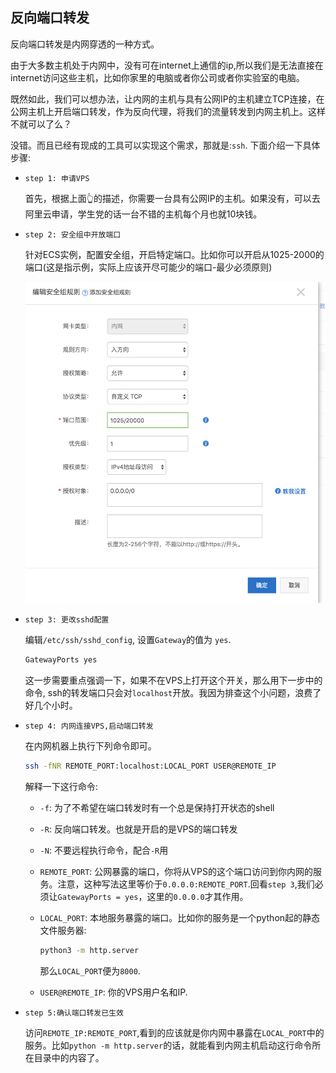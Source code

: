 ## 反向端口转发
反向端口转发是内网穿透的一种方式。

由于大多数主机处于内网中，没有可在internet上通信的ip,所以我们是无法直接在internet访问这些主机，比如你家里的电脑或者你公司或者你实验室的电脑。

既然如此，我们可以想办法，让内网的主机与具有公网IP的主机建立TCP连接，在公网主机上开启端口转发，作为反向代理，将我们的流量转发到内网主机上。这样不就可以了么？

没错。而且已经有现成的工具可以实现这个需求，那就是:`ssh`.
下面介绍一下具体步骤:

- `step 1: 申请VPS`

    首先，根据上面👆的描述，你需要一台具有公网IP的主机。如果没有，可以去阿里云申请，学生党的话一台不错的主机每个月也就10块钱。

- `step 2: 安全组中开放端口`

    针对ECS实例，配置安全组，开启特定端口。比如你可以开启从1025-2000的端口(这是指示例，实际上应该开尽可能少的端口-最少必须原则)

    ![安全组设置](./security-policy.png)


- `step 3: 更改sshd配置`

    编辑`/etc/ssh/sshd_config`, 设置`Gateway`的值为 `yes`.

    ```bash
    GatewayPorts yes
    ```
    这一步需要重点强调一下，如果不在VPS上打开这个开关，那么用下一步中的命令, ssh的转发端口只会对`localhost`开放。我因为排查这个小问题，浪费了好几个小时。

- `step 4: 内网连接VPS,启动端口转发`

    在内网机器上执行下列命令即可。

    ```bash
    ssh -fNR REMOTE_PORT:localhost:LOCAL_PORT USER@REMOTE_IP
    ```

    解释一下这行命令:
    - `-f`: 为了不希望在端口转发时有一个总是保持打开状态的shell
    - `-R`: 反向端口转发。也就是开启的是VPS的端口转发
    - `-N`: 不要远程执行命令，配合`-R`用
    - `REMOTE_PORT`: 公网暴露的端口，你将从VPS的这个端口访问到你内网的服务。注意，这种写法这里等价于`0.0.0.0:REMOTE_PORT`.回看`step 3`,我们必须让`GatewayPorts = yes`，这里的`0.0.0.0`才其作用。
    - `LOCAL_PORT`: 本地服务暴露的端口。比如你的服务是一个python起的静态文件服务器:

        ```bash
        python3 -m http.server
        ```
        那么`LOCAL_PORT`便为`8000`.
    - `USER@REMOTE_IP`: 你的VPS用户名和IP.
    

- `step 5:确认端口转发已生效`

    访问`REMOTE_IP:REMOTE_PORT`,看到的应该就是你内网中暴露在`LOCAL_PORT`中的服务。比如`python -m http.server`的话，就能看到内网主机启动这行命令所在目录中的内容了。

    


    
